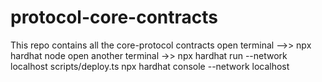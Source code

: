 # protocol-core-contracts
This repo contains all the core-protocol contracts
open terminal -->> npx hardhat node
open another terminal ->> npx hardhat run --network localhost scripts/deploy.ts
npx hardhat console --network localhost
